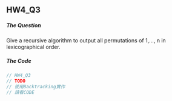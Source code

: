 ## HW4_Q3

##### The Question  

Give a recursive algorithm to output all permutations of 1,..., n in lexicographical order.

##### The Code

``` c++
// HW4_Q3
// TODO
// 使用Backtracking實作
// 請看CODE
```
